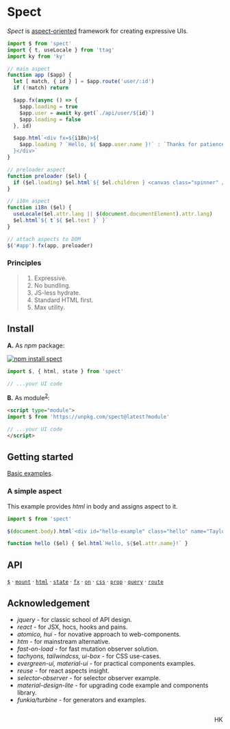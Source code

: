 # Spect

_Spect_ is [aspect-oriented](https://en.wikipedia.org/wiki/Aspect-oriented_programming) framework for creating expressive UIs.


```js
import $ from 'spect'
import { t, useLocale } from 'ttag'
import ky from 'ky'

// main aspect
function app ($app) {
  let [ match, { id } ] = $app.route('user/:id')
  if (!match) return

  $app.fx(async () => {
    $app.loading = true
    $app.user = await ky.get(`./api/user/${id}`)
    $app.loading = false
  }, id)

  $app.html`<div fx=${i18n}>${
    $app.loading ? `Hello, ${ $app.user.name }!` : `Thanks for patience...`
  }</div>`
}

// preloader aspect
function preloader ($el) {
  if ($el.loading) $el.html`${ $el.children } <canvas class="spinner" />`
}

// i18n aspect
function i18n ($el) {
  useLocale($el.attr.lang || $(document.documentElement).attr.lang)
  $el.html`${ t`${ $el.text }` }`
}

// attach aspects to DOM
$('#app').fx(app, preloader)
```

### Principles

> 1. Expressive. <!-- not impressive, obvoius code -->
> 2. No bundling. <!-- required -->
> 3. JS-less hydrate.
> 4. Standard HTML first.
> 5. Max utility. <!-- min presentation, min proving. -->


## Install

**A.** As _npm_ package:

[![npm install spect](https://nodei.co/npm/spect.png?mini=true)](https://npmjs.org/package/spect/)

```js
import $, { html, state } from 'spect'

// ...your UI code
```

**B.** As module<sup><a href="#principle-2">2</a></sup>:

```html
<script type="module">
import $ from 'https://unpkg.com/spect@latest?module'

// ...your UI code
</script>
```

## Getting started

[Basic examples](https://reactjs.org/).

### A simple aspect

This example provides _html_ in body and assigns aspect to it.

```js
import $ from 'spect'

$(document.body).html`<div id="hello-example" class="hello" name="Taylor" fx=${hello}/>`

function hello ($el) { $el.html`Hello, ${$el.attr.name}!` }
```


## API

[`$`](#$) · [`mount`]() · [`html`]() · [`state`]() · [`fx`]() · [`on`]() · [`css`]() · [`prop`]() · [`query`]() · [`route`]()

<!-- `call` -->
<!-- `update` -->
<!-- `destroy` -->
<!-- `watch()` -->
<!-- `cls()` -->

##



## Acknowledgement

* _jquery_ - for classic school of API design.
* _react_ - for JSX, hocs, hooks and pains.
* _atomico, hui_ - for novative approach to web-components.
* _htm_ - for mainstream alternative.
* _fast-on-load_ - for fast mutation observer solution.
* _tachyons, tailwindcss, ui-box_ - for CSS use-cases.
* _evergreen-ui, material-ui_ - for practical components examples.
* _reuse_ - for react aspects insight.
* _selector-observer_ - for selector observer example.
* _material-design-lite_ - for upgrading code example and components library.
* _funkia/turbine_ - for generators and examples.
<!-- * _***_ - for letting that be possible. -->

##

<p align="right">HK</p>

<!--
<p align="center">Made on Earth by your humble servant.

<p align="center"><em>Sat, Chit, Ananda, Vigraha.</em><br/><em>Nama, Rupa, Guna, Lila.</em></p> -->

